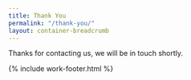 ```yaml
---
title: Thank You
permalink: "/thank-you/"
layout: container-breadcrumb
---
```


Thanks for contacting us, we will be in touch shortly.

{% include work-footer.html %}
